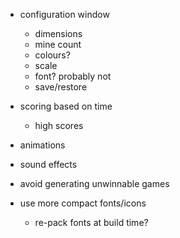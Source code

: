 
- configuration window
    - dimensions
    - mine count
    - colours?
    - scale
    - font? probably not
    - save/restore
- scoring based on time
    - high scores
- animations
- sound effects

- avoid generating unwinnable games

- use more compact fonts/icons
    - re-pack fonts at build time?

